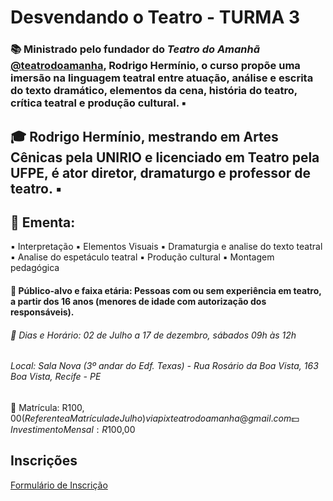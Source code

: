 # Desvendando o Teatro - TURMA 3


### 📚 Ministrado pelo fundador do *Teatro do Amanhã* [@teatrodoamanha](https://www.instagram.com/teatrodoamanha/), Rodrigo Hermínio, o curso propõe uma imersão na linguagem teatral entre atuação, análise e escrita do texto dramático, elementos da cena, história do teatro, crítica teatral e produção cultural. ▪️

## 🎓 Rodrigo Hermínio, mestrando em Artes Cênicas pela UNIRIO e licenciado em Teatro pela UFPE, é ator diretor, dramaturgo e professor de teatro. ▪️

## 📝 Ementa:

▪️ Interpretação
▪️ Elementos Visuais
▪️ Dramaturgia e analise do texto teatral
▪️ Analise do espetáculo teatral
▪️ Produção cultural
▪️ Montagem pedagógica

#### 🎯 Público-alvo e faixa etária: Pessoas com ou sem experiência em teatro, a partir dos 16 anos (menores de idade com autorização dos responsáveis).



###### 📆 Dias e Horário: 02 de Julho a 17 de dezembro, sábados 09h às 12h

###### Local: Sala Nova  (3º andar do Edf. Texas) - Rua Rosário da Boa Vista, 163 Boa Vista, Recife - PE

📝 Matrícula:  R$100,00 (Referente a Matrícula de Julho) via pix teatrodoamanha@gmail.com 
💵 Investimento Mensal: R$100,00



## Inscrições
[Formulário de Inscrição](https://forms.gle/64o4AaLihn8GKBBLA)

